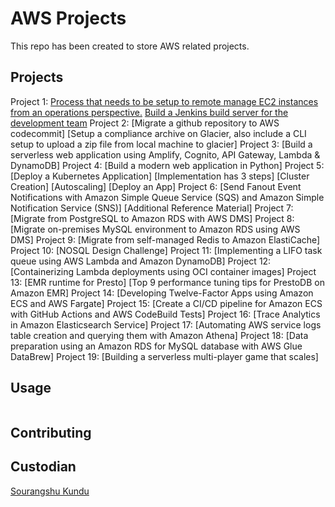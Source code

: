 # AWS Projects

This repo has been created to store AWS related projects.

## Projects

Project 1: 
[Process that needs to be setup to remote manage EC2 instances from an operations perspective.](https://aws.amazon.com/getting-started/hands-on/remotely-run-commands-ec2-instance-systems-manager/) 
[Build a Jenkins build server for the development team](https://d1.awsstatic.com/Projects/P5505030/aws-project_Jenkins-build-server.pdf?refid=gs_card)
Project 2: 
[Migrate a github repository to AWS codecommit]
[Setup a compliance archive on Glacier, also include a CLI setup to upload a zip file from local machine to glacier]
Project 3: 
[Build a serverless web application using Amplify, Cognito, API Gateway, Lambda & DynamoDB]
Project 4: 
[Build a modern web application in Python]
Project 5: 
[Deploy a Kubernetes Application]
[Implementation has 3 steps]
[Cluster Creation]
[Autoscaling]
[Deploy an App]
Project 6: 
[Send Fanout Event Notifications with Amazon Simple Queue Service (SQS) and Amazon Simple Notification Service (SNS)]
[Additional Reference Material]
Project 7:
[Migrate from PostgreSQL to Amazon RDS with AWS DMS]
Project 8: 
[Migrate on-premises MySQL environment to Amazon RDS using AWS DMS]
Project 9: 
[Migrate from self-managed Redis to Amazon ElastiCache]
Project 10:
[NOSQL Design Challenge]
Project 11:
[Implementing a LIFO task queue using AWS Lambda and Amazon DynamoDB]
Project 12:
[Containerizing Lambda deployments using OCI container images]
Project 13:
[EMR runtime for Presto]
[Top 9 performance tuning tips for PrestoDB on Amazon EMR]
Project 14:
[Developing Twelve-Factor Apps using Amazon ECS and AWS Fargate]
Project 15:
[Create a CI/CD pipeline for Amazon ECS with GitHub Actions and AWS CodeBuild Tests]
Project 16:
[Trace Analytics in Amazon Elasticsearch Service]
Project 17:
[Automating AWS service logs table creation and querying them with Amazon Athena]
Project 18:
[Data preparation using an Amazon RDS for MySQL database with AWS Glue DataBrew]
Project 19: 
[Building a serverless multi-player game that scales]

## Usage

```python

```

## Contributing


## Custodian

[Sourangshu Kundu](sourangshu04@gmail.com)